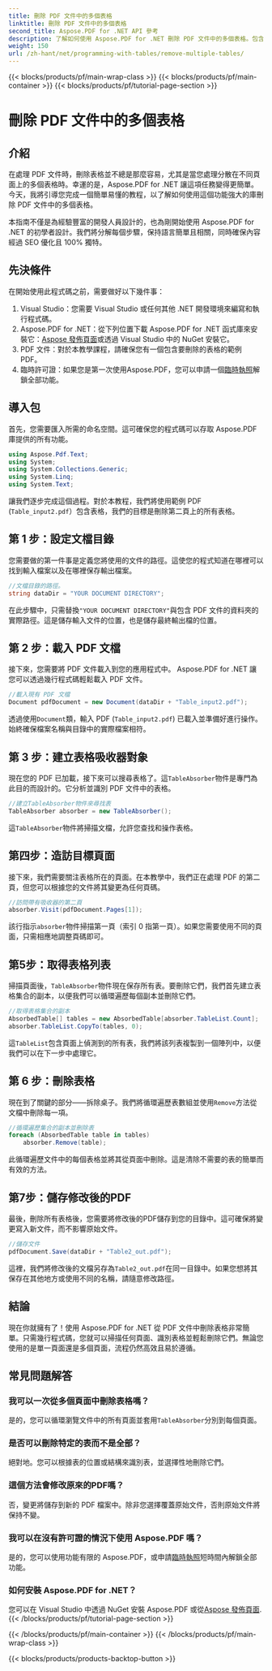 ```yaml
---
title: 刪除 PDF 文件中的多個表格
linktitle: 刪除 PDF 文件中的多個表格
second_title: Aspose.PDF for .NET API 參考
description: 了解如何使用 Aspose.PDF for .NET 刪除 PDF 文件中的多個表格。包含程式碼範例、常見問題和詳細說明的逐步指南。
weight: 150
url: /zh-hant/net/programming-with-tables/remove-multiple-tables/
---
```


{{< blocks/products/pf/main-wrap-class >}}
{{< blocks/products/pf/main-container >}}
{{< blocks/products/pf/tutorial-page-section >}}

# 刪除 PDF 文件中的多個表格

## 介紹

在處理 PDF 文件時，刪除表格並不總是那麼容易，尤其是當您處理分散在不同頁面上的多個表格時。幸運的是，Aspose.PDF for .NET 讓這項任務變得更簡單。今天，我將引導您完成一個簡單易懂的教程，以了解如何使用這個功能強大的庫刪除 PDF 文件中的多個表格。

本指南不僅是為經驗豐富的開發人員設計的，也為剛開始使用 Aspose.PDF for .NET 的初學者設計。我們將分解每個步驟，保持語言簡單且相關，同時確保內容經過 SEO 優化且 100% 獨特。

## 先決條件

在開始使用此程式碼之前，需要做好以下幾件事：

1. Visual Studio：您需要 Visual Studio 或任何其他 .NET 開發環境來編寫和執行程式碼。
2. Aspose.PDF for .NET：從下列位置下載 Aspose.PDF for .NET 函式庫來安裝它：[Aspose 發佈頁面](https://releases.aspose.com/pdf/net/)或透過 Visual Studio 中的 NuGet 安裝它。
3. PDF 文件：對於本教學課程，請確保您有一個包含要刪除的表格的範例 PDF。
4. 臨時許可證：如果您是第一次使用Aspose.PDF，您可以申請一個[臨時執照](https://purchase.aspose.com/temporary-license/)解鎖全部功能。

## 導入包

首先，您需要匯入所需的命名空間。這可確保您的程式碼可以存取 Aspose.PDF 庫提供的所有功能。

```csharp
using Aspose.Pdf.Text;
using System;
using System.Collections.Generic;
using System.Linq;
using System.Text;
```

讓我們逐步完成這個過程。對於本教程，我們將使用範例 PDF (`Table_input2.pdf`）包含表格，我們的目標是刪除第二頁上的所有表格。

## 第 1 步：設定文檔目錄
您需要做的第一件事是定義您將使用的文件的路徑。這使您的程式知道在哪裡可以找到輸入檔案以及在哪裡保存輸出檔案。

```csharp
//文檔目錄的路徑。
string dataDir = "YOUR DOCUMENT DIRECTORY";
```

在此步驟中，只需替換`"YOUR DOCUMENT DIRECTORY"`與包含 PDF 文件的資料夾的實際路徑。這是儲存輸入文件的位置，也是儲存最終輸出檔的位置。

## 第 2 步：載入 PDF 文檔
接下來，您需要將 PDF 文件載入到您的應用程式中。 Aspose.PDF for .NET 讓您可以透過幾行程式碼輕鬆載入 PDF 文件。

```csharp
//載入現有 PDF 文檔
Document pdfDocument = new Document(dataDir + "Table_input2.pdf");
```

透過使用`Document`類，輸入 PDF (`Table_input2.pdf`) 已載入並準備好進行操作。始終確保檔案名稱與目錄中的實際檔案相符。

## 第 3 步：建立表格吸收器對象
現在您的 PDF 已加載，接下來可以搜尋表格了。這`TableAbsorber`物件是專門為此目的而設計的。它分析並識別 PDF 文件中的表格。

```csharp
//建立TableAbsorber物件來尋找表
TableAbsorber absorber = new TableAbsorber();
```

這`TableAbsorber`物件將掃描文檔，允許您查找和操作表格。

## 第四步：造訪目標頁面
接下來，我們需要關注表格所在的頁面。在本教學中，我們正在處理 PDF 的第二頁，但您可以根據您的文件將其變更為任何頁碼。

```csharp
//訪問帶有吸收器的第二頁
absorber.Visit(pdfDocument.Pages[1]);
```

該行指示`absorber`物件掃描第一頁（索引 0 指第一頁）。如果您需要使用不同的頁面，只需相應地調整頁碼即可。

## 第5步：取得表格列表
掃描頁面後，`TableAbsorber`物件現在保存所有表。要刪除它們，我們首先建立表格集合的副本，以便我們可以循環遍歷每個副本並刪除它們。

```csharp
//取得表格集合的副本
AbsorbedTable[] tables = new AbsorbedTable[absorber.TableList.Count];
absorber.TableList.CopyTo(tables, 0);
```

這`TableList`包含頁面上偵測到的所有表，我們將該列表複製到一個陣列中，以便我們可以在下一步中處理它。

## 第 6 步：刪除表格
現在到了關鍵的部分——拆除桌子。我們將循環遍歷表數組並使用`Remove`方法從文檔中刪除每一項。

```csharp
//循環遍歷集合的副本並刪除表
foreach (AbsorbedTable table in tables)
    absorber.Remove(table);
```

此循環遍歷文件中的每個表格並將其從頁面中刪除。這是清除不需要的表的簡單而有效的方法。

## 第7步：儲存修改後的PDF
最後，刪除所有表格後，您需要將修改後的PDF儲存到您的目錄中。這可確保將變更寫入新文件，而不影響原始文件。

```csharp
//儲存文件
pdfDocument.Save(dataDir + "Table2_out.pdf");
```

這裡，我們將修改後的文檔另存為`Table2_out.pdf`在同一目錄中。如果您想將其保存在其他地方或使用不同的名稱，請隨意修改路徑。

## 結論

現在你就擁有了！使用 Aspose.PDF for .NET 從 PDF 文件中刪除表格非常簡單。只需幾行程式碼，您就可以掃描任何頁面、識別表格並輕鬆刪除它們。無論您使用的是單一頁面還是多個頁面，流程仍然高效且易於遵循。

## 常見問題解答

### 我可以一次從多個頁面中刪除表格嗎？
是的，您可以循環瀏覽文件中的所有頁面並套用`TableAbsorber`分別到每個頁面。

### 是否可以刪除特定的表而不是全部？
絕對地。您可以根據表的位置或結構來識別表，並選擇性地刪除它們。

### 這個方法會修改原來的PDF嗎？
否，變更將儲存到新的 PDF 檔案中。除非您選擇覆蓋原始文件，否則原始文件將保持不變。

### 我可以在沒有許可證的情況下使用 Aspose.PDF 嗎？
是的，您可以使用功能有限的 Aspose.PDF，或申請[臨時執照](https://purchase.aspose.com/temporary-license/)短時間內解鎖全部功能。

### 如何安裝 Aspose.PDF for .NET？
您可以在 Visual Studio 中透過 NuGet 安裝 Aspose.PDF 或從[Aspose 發佈頁面](https://releases.aspose.com/pdf/net/).
{{< /blocks/products/pf/tutorial-page-section >}}

{{< /blocks/products/pf/main-container >}}
{{< /blocks/products/pf/main-wrap-class >}}

{{< blocks/products/products-backtop-button >}}
